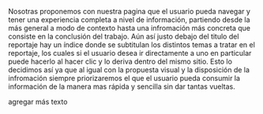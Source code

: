 Nosotras proponemos con nuestra pagina que el usuario pueda navegar y tener una experiencia completa a nivel de información, partiendo desde la más general a modo de contexto hasta una infromación más concreta que consiste en la conclusión del trabajo. Aún así justo debajo del titulo del reportaje hay un índice donde se subtitulan los distintos temas a tratar en el reportaje, los cuales si el usuario desea ir directamente a uno en particular puede hacerlo al hacer clic y lo deriva dentro del mismo sitio. Esto lo decidimos así ya que al igual con la propuesta visual y la disposición de la infromación siempre priorizaremos el que el usuario pueda consumir la información de la manera mas rápida y sencilla sin dar tantas vueltas. 

agregar más texto 
